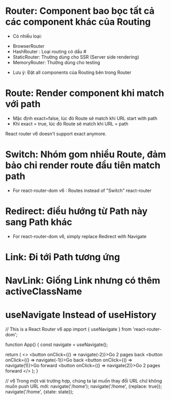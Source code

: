 # Router: Component bao bọc tất cả các component khác của Routing
- Có nhiều loại:
+ BrowserRouter 
+ HashRouter : Loại routing có dấu #
+ StaticRouter: Thường dùng cho SSR (Server side rendering)
+ MemoryRouter: Thường dùng cho testing
- Lưu ý: Đặt all components của Routing bên trong Router
# Route: Render component khi match với path
- Mặc định exact=false, lúc đó Route sẽ match khi URL start with path
- Khi exact = true, lúc đó Route sẽ match khi URL = path

React router v6 doesn't support exact anymore.
# Switch: Nhóm gom nhiều Route, đảm bảo chỉ render route đầu tiên match path
- For react-router-dom v6 : Routes instead of "Switch" react-router
# Redirect: điều hướng từ Path này sang Path khác
- For react-router-dom v6, simply replace Redirect with Navigate
# Link: Đi tới Path tương ứng
# NavLink: Giống Link nhưng có thêm activeClassName
# useNavigate Instead of useHistory
// This is a React Router v6 app
import { useNavigate } from 'react-router-dom';

function App() {
  const navigate = useNavigate();

  return (
    <>
      <button onClick={() => navigate(-2)}>Go 2 pages back</button>
      <button onClick={() => navigate(-1)}>Go back</button>
      <button onClick={() => navigate(1)}>Go forward</button>
      <button onClick={() => navigate(2)}>Go 2 pages forward</button>
    </>
  );
}

// v6
Trong một vài trường hợp, chúng ta lại muốn thay đổi URL chứ không muốn push URL mới:
navigate('/home');
navigate('/home', {replace: true});
navigate('/home', {state: state});



